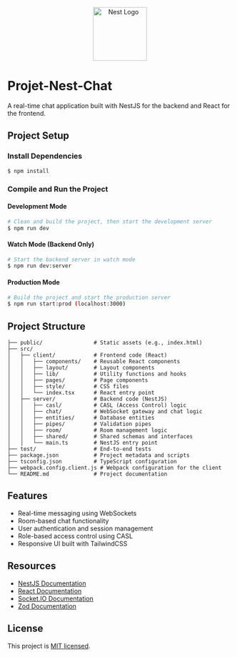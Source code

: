 <p align="center">
  <a href="http://nestjs.com/" target="blank"><img src="https://nestjs.com/img/logo-small.svg" width="120" alt="Nest Logo" /></a>
</p>

# Projet-Nest-Chat

A real-time chat application built with NestJS for the backend and React for the frontend.

## Project Setup

### Install Dependencies

```bash
$ npm install
```

### Compile and Run the Project

#### Development Mode

```bash
# Clean and build the project, then start the development server
$ npm run dev
```

#### Watch Mode (Backend Only)

```bash
# Start the backend server in watch mode
$ npm run dev:server
```

#### Production Mode

```bash
# Build the project and start the production server
$ npm run start:prod (localhost:3000)
```


## Project Structure

```
├── public/                # Static assets (e.g., index.html)
├── src/
│   ├── client/            # Frontend code (React)
│   │   ├── components/    # Reusable React components
│   │   ├── layout/        # Layout components
│   │   ├── lib/           # Utility functions and hooks
│   │   ├── pages/         # Page components
│   │   ├── style/         # CSS files
│   │   └── index.tsx      # React entry point
│   ├── server/            # Backend code (NestJS)
│   │   ├── casl/          # CASL (Access Control) logic
│   │   ├── chat/          # WebSocket gateway and chat logic
│   │   ├── entities/      # Database entities
│   │   ├── pipes/         # Validation pipes
│   │   ├── room/          # Room management logic
│   │   ├── shared/        # Shared schemas and interfaces
│   │   └── main.ts        # NestJS entry point
├── test/                  # End-to-end tests
├── package.json           # Project metadata and scripts
├── tsconfig.json          # TypeScript configuration
├── webpack.config.client.js # Webpack configuration for the client
└── README.md              # Project documentation
```

## Features

- Real-time messaging using WebSockets
- Room-based chat functionality
- User authentication and session management
- Role-based access control using CASL
- Responsive UI built with TailwindCSS

## Resources

- [NestJS Documentation](https://docs.nestjs.com)
- [React Documentation](https://reactjs.org/docs/getting-started.html)
- [Socket.IO Documentation](https://socket.io/docs/v4/)
- [Zod Documentation](https://zod.dev/)

## License

This project is [MIT licensed](https://opensource.org/licenses/MIT).